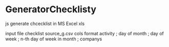 # GeneratorChecklisty
js generate chcecklist in MS Excel xls 

input file checklist source_g.csv cols format
activity ; day of month ; day of week ; n-th day of week in month ; companys


